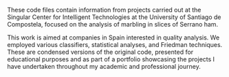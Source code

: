 These code files contain information from projects carried out at the Singular Center for Intelligent Technologies 
at the University of Santiago de Compostela, focused on the analysis of marbling in slices of Serrano ham. 

This work is aimed at companies in Spain interested in quality analysis. We employed various classifiers, 
statistical analyses, and Friedman techniques. These are condensed versions of the original code, presented 
for educational purposes and as part of a portfolio showcasing the projects I have undertaken throughout my 
academic and professional journey.
